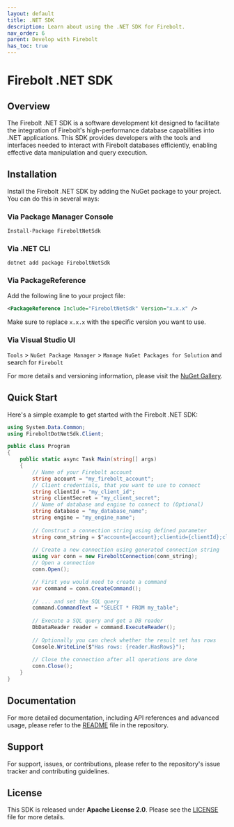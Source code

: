 ```yaml
---
layout: default
title: .NET SDK
description: Learn about using the .NET SDK for Firebolt.
nav_order: 6
parent: Develop with Firebolt
has_toc: true
---
```


# Firebolt .NET SDK

## Overview
The Firebolt .NET SDK is a software development kit designed to facilitate the integration of Firebolt's high-performance database capabilities into .NET applications. This SDK provides developers with the tools and interfaces needed to interact with Firebolt databases efficiently, enabling effective data manipulation and query execution.

## Installation
Install the Firebolt .NET SDK by adding the NuGet package to your project. You can do this in several ways:

### Via Package Manager Console
```shell
Install-Package FireboltNetSdk
```

### Via .NET CLI
```shell
dotnet add package FireboltNetSdk
```

### Via PackageReference
Add the following line to your project file:
```xml
<PackageReference Include="FireboltNetSdk" Version="x.x.x" />
```
Make sure to replace `x.x.x` with the specific version you want to use.
### Via **Visual Studio UI**
`Tools` > `NuGet Package Manager` > `Manage NuGet Packages for Solution` and search for `Firebolt` 

For more details and versioning information, please visit the [NuGet Gallery](https://www.nuget.org/packages/FireboltNetSdk/).

## Quick Start
Here's a simple example to get started with the Firebolt .NET SDK:

```cs
using System.Data.Common;
using FireboltDotNetSdk.Client;

public class Program
{
    public static async Task Main(string[] args)
    {
        // Name of your Firebolt account
        string account = "my_firebolt_account";
        // Client credentials, that you want to use to connect
        string clientId = "my_client_id";
        string clientSecret = "my_client_secret";
        // Name of database and engine to connect to (Optional)
        string database = "my_database_name";
        string engine = "my_engine_name";
        
        // Construct a connection string using defined parameter
        string conn_string = $"account={account};clientid={clientId};clientsecret={clientSecret};database={database};engine={engine}";
        
        // Create a new connection using generated connection string
        using var conn = new FireboltConnection(conn_string);
        // Open a connection
        conn.Open();

        // First you would need to create a command
        var command = conn.CreateCommand();
        
        // ... and set the SQL query
        command.CommandText = "SELECT * FROM my_table";
        
        // Execute a SQL query and get a DB reader
        DbDataReader reader = command.ExecuteReader();
        
        // Optionally you can check whether the result set has rows
        Console.WriteLine($"Has rows: {reader.HasRows}");
        
        // Close the connection after all operations are done
        conn.Close();
    }
}
```

## Documentation
For more detailed documentation, including API references and advanced usage, please refer to the [README](https://github.com/firebolt-db/firebolt-net-sdk/blob/main/README.md) file in the repository.

## Support
For support, issues, or contributions, please refer to the repository's issue tracker and contributing guidelines.

## License
This SDK is released under **Apache License 2.0**. Please see the [LICENSE](https://github.com/firebolt-db/firebolt-net-sdk/blob/main/LICENSE) file for more details.